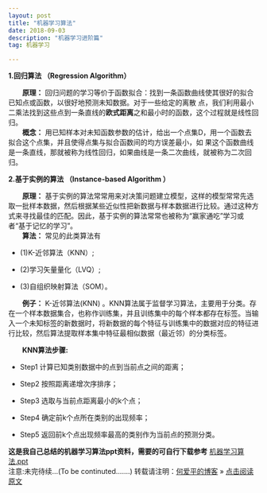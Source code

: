 ```yaml
---
layout: post
title: "机器学习算法"
date: 2018-09-03
description: "机器学习进阶篇"
tag: 机器学习  

---    
```





**1.回归算法 （Regression Algorithm）**

　　**原理：** 回归问题的学习等价于函数拟合：找到一条函数曲线使其很好的拟合已知点或函数，以很好地预测未知数据。对于一些给定的离散
点，我们利用最小二乘法找到这些点到一条直线的**欧式距离**之和最小时的函数，这个过程就是线性回归。  
　　**概念：** 用已知样本对未知函数参数的估计，给出一个点集D，用一个函数去拟合这个点集，并且使得点集与拟合函数间的均方误差最小，如
果这个函数曲线是一条直线，那就被称为线性回归，如果曲线是一条二次曲线，就被称为二次回归。
  

**2.基于实例的算法 （Instance-based Algorithm ）**

　　**原理：** 基于实例的算法常常用来对决策问题建立模型，这样的模型常常先选取一批样本数据，然后根据某些近似性把新数据与样本数据进行比较。通过这种方式来寻找最佳的匹配。因此，基于实例的算法常常也被称为“赢家通吃”学习或者“基于记忆的学习”。  
　　**算法：** 常见的此类算法有

-   (1)K-近邻算法（KNN）;

-   (2)学习矢量量化（LVQ）;

-   (3)自组织映射算法（SOM）。

　　**例子：** K-近邻算法(KNN)
。KNN算法属于监督学习算法，主要用于分类。存在一个样本数据集合，也称作训练集，并且训练集中的每个样本都存在标签。当输入一个未知标签的新数据时，将新数据的每个特征与训练集中的数据对应的特征进行比较，然后算法提取样本集中特征最相似数据（最近邻）的分类标签。

　　**KNN算法步骤:**

-   Step1 计算已知类别数据中的点到当前点之间的距离；

-   Step2 按照距离递增次序排序；

-   Step3 选取与当前点距离最小的k个点；

-   Step4 确定前k个点所在类别的出现频率；

-   Step5 返回前k个点出现频率最高的类别作为当前点的预测分类。

**这是我自己总结的机器学习算法ppt资料，需要的可自行下载参考**
[机器学习算法.ppt](https://github.com/AndrewHeaiping/DownloadFiles/blob/master/%E6%9C%BA%E5%99%A8%E5%AD%A6%E4%B9%A0%E7%AE%97%E6%B3%95.pptx?raw=true) 
<br>
注意:未完待续...(To be continuted.......)
转载请注明：[何爱平的博客](http://AndrewHeaiping.github.io) » [点击阅读原文](https://www.heaiping.cn/2018/09/MachineLearningAlgorithm/)
